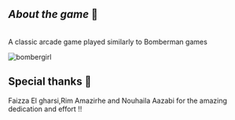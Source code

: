 ## <em>About the game</em> 🚀

<br> A classic arcade game played similarly to Bomberman games </br>


![bombergirl](https://user-images.githubusercontent.com/71712677/124292467-81b4b300-db4d-11eb-8517-cc4ade854c52.jpeg)

## Special thanks 🤗

Faizza El gharsi,Rim Amazirhe and Nouhaila Aazabi for the amazing dedication and effort !!

